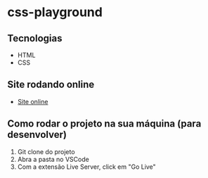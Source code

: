 # css-playground

## Tecnologias
- HTML
- CSS

## Site rodando online
- [Site online](https://site-simples-87.netlify.app/)

## Como rodar o projeto na sua máquina (para desenvolver)
1. Git clone do projeto
2. Abra a pasta no VSCode
3. Com a extensão Live Server, click em "Go Live"